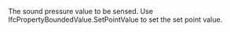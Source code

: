 ﻿The sound pressure value to be sensed. Use IfcPropertyBoundedValue.SetPointValue to set the set point value.